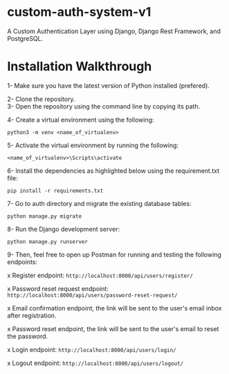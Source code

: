 # custom-auth-system-v1
A Custom Authentication Layer using Django, Django Rest Framework, and PostgreSQL.

# Installation Walkthrough

1- Make sure you have the latest version of Python installed (prefered).

2- Clone the repository.<br>
3- Open the repository using the command line by copying its path.


4- Create a virtual environment using the following: <br>

`python3 -m venv <name_of_virtualenv>`

5- Activate the virtual environment by running the following:<br>

`<name_of_virtualenv>\Scripts\activate`

6- Install the dependencies as highlighted below using the requirement.txt file:<br>

`pip install -r requirements.txt`

7- Go to auth directory and migrate the existing database tables:<br>

`python manage.py migrate`

8- Run the Django development server:<br>

`python manage.py runserver`

9- Then, feel free to open up Postman for running and testing the following endpoints:

 x Register endpoint: `http://localhost:8000/api/users/register/`
   
 x Password reset request endpoint: `http://localhost:8000/api/users/password-reset-request/`
   
 x Email confirmation endpoint, the link will be sent to the user's email inbox after registration.
   
 x Password reset endpoint, the link will be sent to the user's email to reset the password.
   
 x Login endpoint: `http://localhost:8000/api/users/login/`
   
 x Logout endpoint: `http://localhost:8000/api/users/logout/`
   



